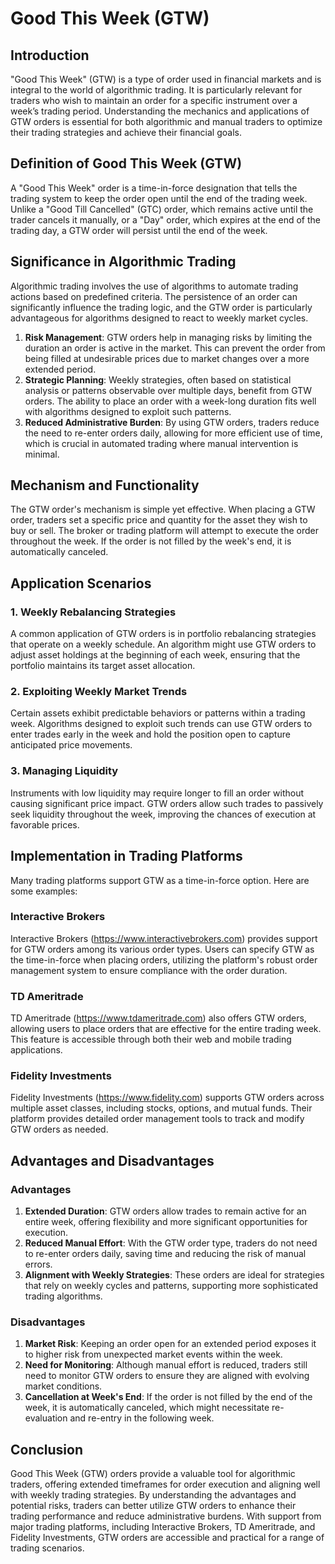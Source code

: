 # Good This Week (GTW)

## Introduction
"Good This Week" (GTW) is a type of order used in financial markets and is integral to the world of algorithmic trading. It is particularly relevant for traders who wish to maintain an order for a specific instrument over a week’s trading period. Understanding the mechanics and applications of GTW orders is essential for both algorithmic and manual traders to optimize their trading strategies and achieve their financial goals.

## Definition of Good This Week (GTW)
A "Good This Week" order is a time-in-force designation that tells the trading system to keep the order open until the end of the trading week. Unlike a "Good Till Cancelled" (GTC) order, which remains active until the trader cancels it manually, or a "Day" order, which expires at the end of the trading day, a GTW order will persist until the end of the week.

## Significance in Algorithmic Trading
Algorithmic trading involves the use of algorithms to automate trading actions based on predefined criteria. The persistence of an order can significantly influence the trading logic, and the GTW order is particularly advantageous for algorithms designed to react to weekly market cycles.

1. **Risk Management**: GTW orders help in managing risks by limiting the duration an order is active in the market. This can prevent the order from being filled at undesirable prices due to market changes over a more extended period.
2. **Strategic Planning**: Weekly strategies, often based on statistical analysis or patterns observable over multiple days, benefit from GTW orders. The ability to place an order with a week-long duration fits well with algorithms designed to exploit such patterns.
3. **Reduced Administrative Burden**: By using GTW orders, traders reduce the need to re-enter orders daily, allowing for more efficient use of time, which is crucial in automated trading where manual intervention is minimal.

## Mechanism and Functionality
The GTW order's mechanism is simple yet effective. When placing a GTW order, traders set a specific price and quantity for the asset they wish to buy or sell. The broker or trading platform will attempt to execute the order throughout the week. If the order is not filled by the week's end, it is automatically canceled.

## Application Scenarios

### 1. Weekly Rebalancing Strategies
A common application of GTW orders is in portfolio rebalancing strategies that operate on a weekly schedule. An algorithm might use GTW orders to adjust asset holdings at the beginning of each week, ensuring that the portfolio maintains its target asset allocation.

### 2. Exploiting Weekly Market Trends
Certain assets exhibit predictable behaviors or patterns within a trading week. Algorithms designed to exploit such trends can use GTW orders to enter trades early in the week and hold the position open to capture anticipated price movements.

### 3. Managing Liquidity
Instruments with low liquidity may require longer to fill an order without causing significant price impact. GTW orders allow such trades to passively seek liquidity throughout the week, improving the chances of execution at favorable prices.

## Implementation in Trading Platforms
Many trading platforms support GTW as a time-in-force option. Here are some examples:

### Interactive Brokers
Interactive Brokers (https://www.interactivebrokers.com) provides support for GTW orders among its various order types. Users can specify GTW as the time-in-force when placing orders, utilizing the platform's robust order management system to ensure compliance with the order duration.

### TD Ameritrade
TD Ameritrade (https://www.tdameritrade.com) also offers GTW orders, allowing users to place orders that are effective for the entire trading week. This feature is accessible through both their web and mobile trading applications.

### Fidelity Investments
Fidelity Investments (https://www.fidelity.com) supports GTW orders across multiple asset classes, including stocks, options, and mutual funds. Their platform provides detailed order management tools to track and modify GTW orders as needed.

## Advantages and Disadvantages

### Advantages
1. **Extended Duration**: GTW orders allow trades to remain active for an entire week, offering flexibility and more significant opportunities for execution.
2. **Reduced Manual Effort**: With the GTW order type, traders do not need to re-enter orders daily, saving time and reducing the risk of manual errors.
3. **Alignment with Weekly Strategies**: These orders are ideal for strategies that rely on weekly cycles and patterns, supporting more sophisticated trading algorithms.

### Disadvantages
1. **Market Risk**: Keeping an order open for an extended period exposes it to higher risk from unexpected market events within the week.
2. **Need for Monitoring**: Although manual effort is reduced, traders still need to monitor GTW orders to ensure they are aligned with evolving market conditions.
3. **Cancellation at Week's End**: If the order is not filled by the end of the week, it is automatically canceled, which might necessitate re-evaluation and re-entry in the following week.

## Conclusion
Good This Week (GTW) orders provide a valuable tool for algorithmic traders, offering extended timeframes for order execution and aligning well with weekly trading strategies. By understanding the advantages and potential risks, traders can better utilize GTW orders to enhance their trading performance and reduce administrative burdens. With support from major trading platforms, including Interactive Brokers, TD Ameritrade, and Fidelity Investments, GTW orders are accessible and practical for a range of trading scenarios.